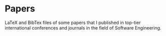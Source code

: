 # Papers

LaTeX and BibTex files of some papers that I published in top-tier international conferences and
journals in the field of Software Engineering.
